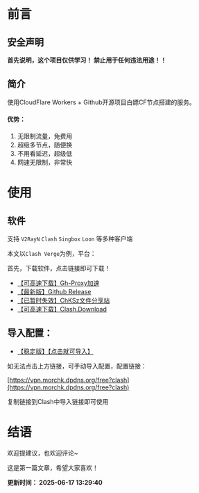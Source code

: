 # 前言

## 安全声明
**首先说明，这个项目仅供学习！
禁止用于任何违法用途！！**


## 简介
使用CloudFlare Workers + Github开源项目白嫖CF节点搭建的服务。

#### 优势：

1. 无限制流量，免费用
2. 超级多节点，随便换
3. 不用看延迟，超级低
4. 网速无限制，非常快

# 使用

## 软件

支持 `V2RayN` `Clash` `Singbox` `Loon` 等多种客户端

本文以`Clash Verge`为例，平台：

首先，下载软件，点击链接即可下载！

- [【可高速下载】Gh-Proxy加速](https://gh-proxy.com/github.com/clash-verge-rev/clash-verge-rev/releases/download/v2.3.0/Clash.Verge_2.3.0_x64-setup.exe)
- [【最新版】Github Release](https://github.com/clash-verge-rev/clash-verge-rev/releases/download/v2.3.0/Clash.Verge_2.3.0_x64-setup.exe) 
-  [【已暂时失效】ChKSz文件分享站](https://chksz.top/d/CanDoFiles/Win/Clash.Verge_2.2.3_x64-setup.exe)
- [【可高速下载】Clash.Download](https://clash.download/github/clash-verge-rev/clash-verge-rev/releases/download/v2.3.0/Clash.Verge_2.3.0_x64-setup.exe)


## 导入配置：

- [【稳定版】【点击就可导入】](clash://import?url=https://vpn.morchk.dpdns.org/free?clash)

如无法点击上方链接，可手动导入配置，配置链接：

[https://vpn.morchk.dpdns.org/free?clash](https://vpn.morchk.dpdns.org/free?clash)


复制链接到Clash中导入链接即可使用

# 结语

欢迎提建议，也欢迎评论~

这是第一篇文章，希望大家喜欢！


**更新时间： 2025-06-17 13:29:40**